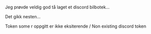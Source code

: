 Jeg prøvde veldig god tå laget et discord bilbotek...

Det gikk nesten...


Token some r oppgitt er ikke eksiterende / Non existing discord token
